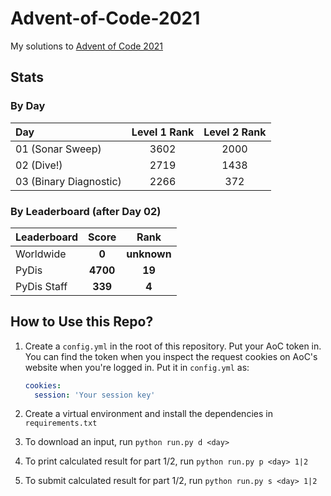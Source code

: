 # Advent-of-Code-2021

My solutions to [Advent of Code 2021](https://adventofcode.com/2021)

## Stats

### By Day

| Day                    | Level 1 Rank | Level 2 Rank |
| :--------------------- | :----------: | :----------: |
| 01 (Sonar Sweep)       |     3602     |     2000     |
| 02 (Dive!)             |     2719     |     1438     |
| 03 (Binary Diagnostic) |     2266     |     372      |

### By Leaderboard (after Day 02)

| Leaderboard |  Score   |    Rank     |
| :---------- | :------: | :---------: |
| Worldwide   |  **0**   | **unknown** |
| PyDis       | **4700** |   **19**    |
| PyDis Staff | **339**  |    **4**    |

## How to Use this Repo?

1. Create a `config.yml` in the root of this repository. Put your AoC token in. You can
   find the token when you inspect the request cookies on AoC's website when you're
   logged in. Put it in `config.yml` as:

   ```yaml
   cookies:
     session: 'Your session key'
   ```

2. Create a virtual environment and install the dependencies in `requirements.txt`
3. To download an input, run `python run.py d <day>`
4. To print calculated result for part 1/2, run `python run.py p <day> 1|2`
5. To submit calculated result for part 1/2, run `python run.py s <day> 1|2`
